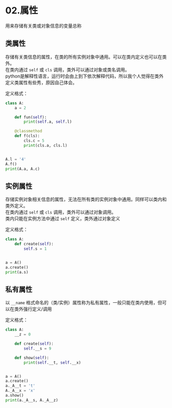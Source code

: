 # 02.属性

用来存储有关类或对象信息的变量总称

## 类属性

存储有关类信息的属性，在类的所有实例对象中通用。可以在类内定义也可以在类外。  
在类内通过 `self` 或 `cls` 调用，类外可以通过对象或类名调用。  
python是解释性语言，运行时会由上到下依次解释代码，所以我个人觉得在类外定义类属性有些秀，原因自己体会。

定义格式：

```python
class A:
    a = 2

    def fun(self):
        print(self.a, self.l)

    @classmethod
    def f(cls):
        cls.c = 5
        print(cls.a, cls.l)


A.l = '4'
A.f()
print(A.a, A.c)
```

## 实例属性

存储实例对象相关信息的属性，无法在所有类的实例对象中通用。同样可以类内和类外定义。  
在类内通过 `self` 或 `cls` 调用，类外可以通过对象调用。  
类内只能在实例方法中通过 `self` 定义，类外通过对象定义

定义格式：

```python
class A:
    def create(self):
        self.s = 1


a = A()
a.create()
print(a.s)
```

## 私有属性

以 `__name` 格式命名的（类/实例）属性称为私有属性，一般只能在类内使用，但可以在类外强行定义/调用

定义格式：

```python
class A:
    __z = 0

    def create(self):
        self.__s = 9

    def show(self):
        print(self.__t, self.__x)


a = A()
a.create()
a._A__t = 't'
A._A__x = 'x'
a.show()
print(a._A__s, A._A__z)
```

